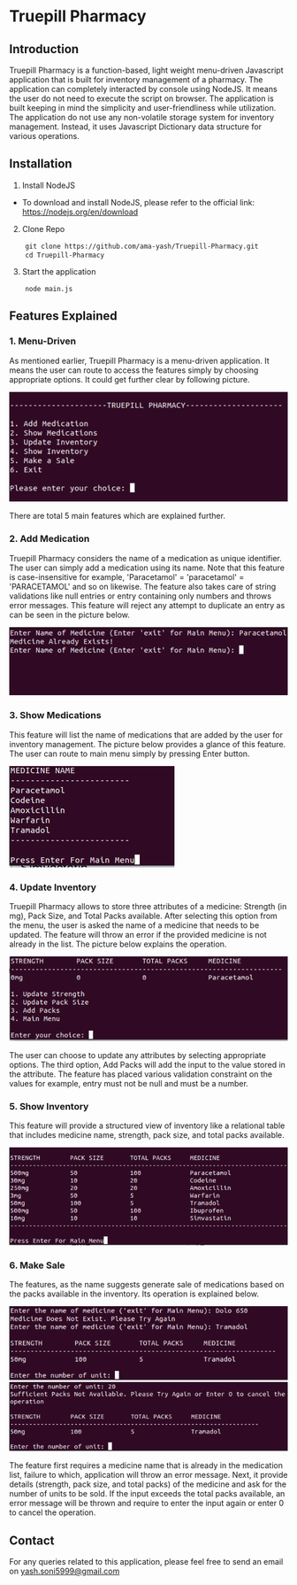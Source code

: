 # Truepill Pharmacy

## Introduction

Truepill Pharmacy is a function-based, light weight menu-driven Javascript application that is built for inventory management of a pharmacy. The application can completely interacted by console using NodeJS. It means the user do not need to execute the script on browser. The application is built keeping in mind the simplicity and user-friendliness while utilization. The application do not use any non-volatile storage system for inventory management. Instead, it uses Javascript Dictionary data structure for various operations.

## Installation
1. Install NodeJS

- To download and install NodeJS, please refer to the official link: https://nodejs.org/en/download

2. Clone Repo
```
    git clone https://github.com/ama-yash/Truepill-Pharmacy.git
    cd Truepill-Pharmacy
```

3. Start the application

```
    node main.js
```

## Features Explained

### 1. Menu-Driven

As mentioned earlier, Truepill Pharmacy is a menu-driven application. It means the user can route to access the features simply by choosing appropriate options. It could get further clear by following picture.

![Main-Menu](https://github.com/ama-yash/Truepill-Pharmacy/blob/main/screenshots/main-menu.png)

There are total 5 main features which are explained further.
### 2. Add Medication

Truepill Pharmacy considers the name of a medication as unique identifier. The user can simply add a medication using its name. Note that this feature is case-insensitive for example, 'Paracetamol' = 'paracetamol' = 'PARACETAMOL' and so on likewise. The feature also takes care of string validations like null entries or entry containing only numbers and throws error messages. This feature will reject any attempt to duplicate an entry as can be seen in the picture below.

![Add-Medication-Duplicate](https://github.com/ama-yash/Truepill-Pharmacy/blob/main/screenshots/add-medication_duplicates.png)

### 3. Show Medications

This feature will list the name of medications that are added by the user for inventory management. The picture below provides a glance of this feature. The user can route to main menu simply by pressing Enter button.

![list-medication](https://github.com/ama-yash/Truepill-Pharmacy/blob/main/screenshots/list-medication.png)

### 4. Update Inventory

Truepill Pharmacy allows to store three attributes of a medicine: Strength (in mg), Pack Size, and Total Packs available. After selecting this option from the menu, the user is asked the name of a medicine that needs to be updated. The feature will throw an error if the provided medicine is not already in the list. The picture below explains the operation.

![update-inventory](https://github.com/ama-yash/Truepill-Pharmacy/blob/main/screenshots/update-inventory.png)

The user can choose to update any attributes by selecting appropriate options. The third option, Add Packs will add the input to the value stored in the attribute. The feature has placed various validation constraint on the values for example, entry must not be null and must be a number.

### 5. Show Inventory

This feature will provide a structured view of inventory like a relational table that includes medicine name, strength, pack size, and total packs available.

![show-inventory](https://github.com/ama-yash/Truepill-Pharmacy/blob/main/screenshots/show-inventory.png)

### 6. Make Sale

The features, as  the name suggests generate sale of medications based on the packs available in the inventory. Its operation is explained below.

![sale-1](https://github.com/ama-yash/Truepill-Pharmacy/blob/main/screenshots/sale-1.png) ![sale-2](https://github.com/ama-yash/Truepill-Pharmacy/blob/main/screenshots/sale-2.png)

The feature first requires a medicine name that is already in the medication list, failure to which, application will throw an error message. Next, it provide details (strength, pack size, and total packs) of the medicine and ask for the number of units to be sold. If the input exceeds the total packs available, an error message will be thrown and require to enter the input again or enter 0 to cancel the operation.

## Contact

For any queries related to this application, please feel free to send an email on yash.soni5999@gmail.com
